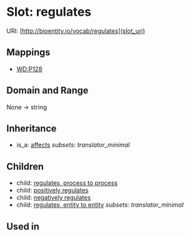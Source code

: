 # Slot: regulates




URI: [http://bioentity.io/vocab/regulates](slot_uri)
## Mappings

 * [WD:P128](http://purl.obolibrary.org/obo/WD_P128)
## Domain and Range

None -> string
## Inheritance

 *  is_a: [affects](affects.md) *subsets: translator_minimal*
## Children

 *  child: [regulates, process to process](regulates_process_to_process.md)
 *  child: [positively regulates](positively_regulates.md)
 *  child: [negatively regulates](negatively_regulates.md)
 *  child: [regulates, entity to entity](regulates_entity_to_entity.md) *subsets: translator_minimal*
## Used in

